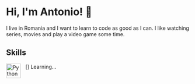 
# Hi, I'm Antonio! 👋


I live in Romania and I want to learn to code as good as I can. I like watching series, movies and play a video game some time.
## Skills

[<img align="left" alt="Python" width="40px" src="https://cdn.jsdelivr.net/gh/devicons/devicon/icons/python/python-original.svg" style="padding-right:10px;" />] Learning...  

